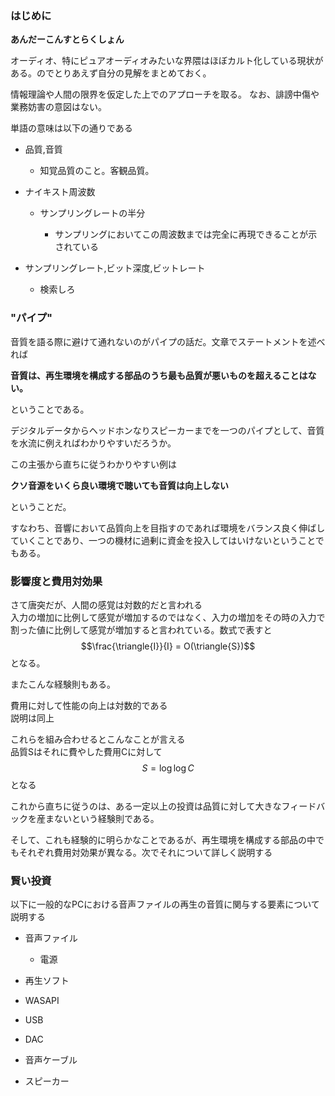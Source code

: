 ### はじめに

**あんだーこんすとらくしょん**







オーディオ、特にピュアオーディオみたいな界隈はほぼカルト化している現状がある。のでとりあえず自分の見解をまとめておく。

情報理論や人間の限界を仮定した上でのアプローチを取る。
なお、誹謗中傷や業務妨害の意図はない。

単語の意味は以下の通りである

- 品質,音質
  
  - 知覚品質のこと。客観品質。

- ナイキスト周波数
  
  - サンプリングレートの半分
    
    - サンプリングにおいてこの周波数までは完全に再現できることが示されている

- サンプリングレート,ビット深度,ビットレート
  
  - 検索しろ

### "パイプ"

音質を語る際に避けて通れないのがパイプの話だ。文章でステートメントを述べれば



**音質は、再生環境を構成する部品のうち最も品質が悪いものを超えることはない。**



ということである。

デジタルデータからヘッドホンなりスピーカーまでを一つのパイプとして、音質を水流に例えればわかりやすいだろうか。

この主張から直ちに従うわかりやすい例は



**クソ音源をいくら良い環境で聴いても音質は向上しない**



ということだ。

すなわち、音響において品質向上を目指すのであれば環境をバランス良く伸ばしていくことであり、一つの機材に過剰に資金を投入してはいけないということでもある。

### 影響度と費用対効果

さて唐突だが、人間の感覚は対数的だと言われる  
入力の増加に比例して感覚が増加するのではなく、入力の増加をその時の入力で割った値に比例して感覚が増加すると言われている。数式で表すと  
$$\frac{\triangle{I}}{I} = O(\triangle{S})$$となる。

またこんな経験則もある。

費用に対して性能の向上は対数的である  
説明は同上

これらを組み合わせるとこんなことが言える  
品質Sはそれに費やした費用Cに対して$$S=\log{\log{C}}$$となる

これから直ちに従うのは、ある一定以上の投資は品質に対して大きなフィードバックを産まないという経験則である。

そして、これも経験的に明らかなことであるが、再生環境を構成する部品の中でもそれぞれ費用対効果が異なる。次でそれについて詳しく説明する

### 賢い投資

以下に一般的なPCにおける音声ファイルの再生の音質に関与する要素について説明する

- 音声ファイル
  
  - 電源

- 再生ソフト

- WASAPI

- USB

- DAC

- 音声ケーブル

- スピーカー
